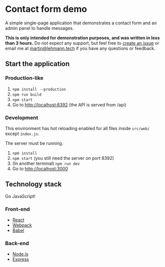 # Contact form demo

A simple single-page application that demonstrates a contact form and an admin panel to handle messages.

__This is only intended for demonstration purposes, and was written in less than 3 hours.__ Do not expect any support, but feel free to [create an issue](https://github.com/theneva/contact-form/issues) or email me at martin@lehmann.tech if you have any questions or feedback.

## Start the application

### Production-like

1. `npm install --production`
2. `npm run build`
3. `npm start`
4. Go to [http://localhost:8392](http://localhost:8392) (the API is served from /api)

### Development

This environment has hot reloading enabled for all files inside `src/web/` except `index.js`.

The server must be running.

1. `npm install`
2. `npm start` (you still need the server on port 8392)
3. (In another terminal) `npm run dev`
4. Go to [http://localhost:3000](http://localhost:3000)

## Technology stack

Go JavaScript!

### Front-end

- [React](https://facebook.github.io/react/)
- [Webpack](https://webpack.github.io/)
- [Babel](http://babeljs.io/)

### Back-end

- [Node.js](https://nodejs.org/en/)
- [Express](http://expressjs.com/)
